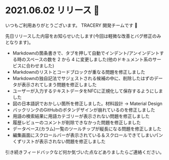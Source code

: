 # 2021.06.02 リリース 🎉

いつもご利用ありがとうございます。
TRACERY 開発チームです 💪

先日リリースした内容をお知らせいたします(今回は軽微な改善とバグ修正のみとなります)。

- Markdownの箇条書きで、タブを押して自動でインデント/アンインデントする時のスペースの数を 2 から 4 に変更しました(他のドキュメント系のサービスに合わせました)
- Markdownのリストとコードブロックが重なる問題を修正しました
- Markdownの独自記法でサジェストされる候補の中に、削除したはずのデータが表示されてしまう問題を修正しました
- ユーザーが入力するテキストデータをNFCに正規化して保存するようにしました
- 図の日本語訳でおかしい箇所を修正しました。材料設計 -> Material Design
- バックリンクのGitHubのボタンデザインが崩れているのを修正しました
- 用語の検索結果に用語カテゴリーが表示されない問題を修正しました
- 履歴レビューのコメントが削除できなかった問題を修正しました
- データベース(カラム)一覧のツールチップが縦長になる問題を修正しました
- 編集画面にスクロールバーが表示されている＆スクロールできてしまいパンくずリストが表示されない問題を修正しました

引き続きフィードバックなど何か気づいた点などありましたらご連絡ください。
